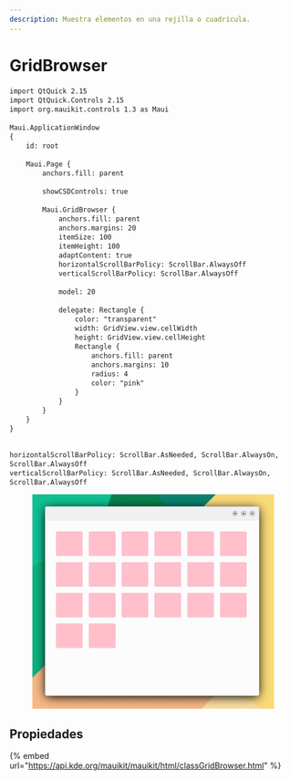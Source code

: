 ```yaml
---
description: Muestra elementos en una rejilla o cuadrícula.
---
```


# GridBrowser

```
import QtQuick 2.15
import QtQuick.Controls 2.15
import org.mauikit.controls 1.3 as Maui

Maui.ApplicationWindow
{
    id: root

    Maui.Page {
        anchors.fill: parent

        showCSDControls: true

        Maui.GridBrowser {
            anchors.fill: parent
            anchors.margins: 20
            itemSize: 100
            itemHeight: 100
            adaptContent: true
            horizontalScrollBarPolicy: ScrollBar.AlwaysOff
            verticalScrollBarPolicy: ScrollBar.AlwaysOff

            model: 20

            delegate: Rectangle {
                color: "transparent"
                width: GridView.view.cellWidth
                height: GridView.view.cellHeight
                Rectangle {
                    anchors.fill: parent
                    anchors.margins: 10
                    radius: 4
                    color: "pink"
                }
            }
        }
    }
}


```

```
horizontalScrollBarPolicy: ScrollBar.AsNeeded, ScrollBar.AlwaysOn, ScrollBar.AlwaysOff
verticalScrollBarPolicy: ScrollBar.AsNeeded, ScrollBar.AlwaysOn, ScrollBar.AlwaysOff
```

<figure><img src="../../.gitbook/assets/Controls-GridBrowser (1).jpg" alt=""><figcaption></figcaption></figure>

## Propiedades

{% embed url="https://api.kde.org/mauikit/mauikit/html/classGridBrowser.html" %}
